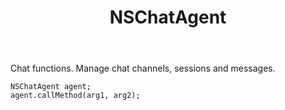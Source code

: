 ﻿---
uid: crmscript_ref_NSChatAgent
title: NSChatAgent
intellisense: Void.NSChatAgent
keywords: NSChatAgent
so.topic: reference
---

Chat functions. Manage chat channels, sessions and messages.

```crmscript
NSChatAgent agent;
agent.callMethod(arg1, arg2);
```
